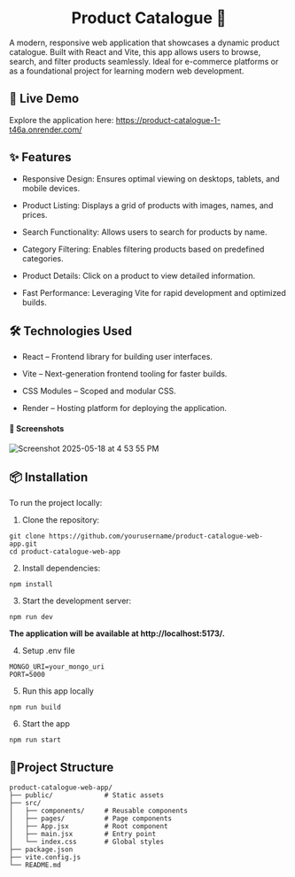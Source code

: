 <h1 align="center"> Product Catalogue 🚀</h1>
A modern, responsive web application that showcases a dynamic product catalogue. Built with React and Vite, this app allows users to browse, search, and filter products seamlessly. Ideal for e-commerce platforms or as a foundational project for learning modern web development.

## 🚀 Live Demo
Explore the application here: https://product-catalogue-1-t46a.onrender.com/

## ✨ Features
- Responsive Design: Ensures optimal viewing on desktops, tablets, and mobile devices.

- Product Listing: Displays a grid of products with images, names, and prices.

- Search Functionality: Allows users to search for products by name.

- Category Filtering: Enables filtering products based on predefined categories.

- Product Details: Click on a product to view detailed information.

- Fast Performance: Leveraging Vite for rapid development and optimized builds.

## 🛠️ Technologies Used
- React – Frontend library for building user interfaces.

- Vite – Next-generation frontend tooling for faster builds.

- CSS Modules – Scoped and modular CSS.

- Render – Hosting platform for deploying the application.


#### 📸 Screenshots
![Screenshot 2025-05-18 at 4 53 55 PM](https://github.com/user-attachments/assets/b4de46db-17c4-4f24-adc0-d0b4e36b35d0)

## 📦 Installation
To run the project locally:

1. Clone the repository:

```
git clone https://github.com/yourusername/product-catalogue-web-app.git
cd product-catalogue-web-app

```
2. Install dependencies:

```
npm install
```

3. Start the development server:

```
npm run dev
```

**The application will be available at http://localhost:5173/.**

4. Setup .env file

```shell
MONGO_URI=your_mongo_uri
PORT=5000
```

5. Run this app locally

```shell
npm run build
```

6. Start the app

```shell
npm run start
```

## 📁Project Structure
```
product-catalogue-web-app/
├── public/             # Static assets
├── src/
│   ├── components/     # Reusable components
│   ├── pages/          # Page components
│   ├── App.jsx         # Root component
│   ├── main.jsx        # Entry point
│   └── index.css       # Global styles
├── package.json
├── vite.config.js
└── README.md
```
